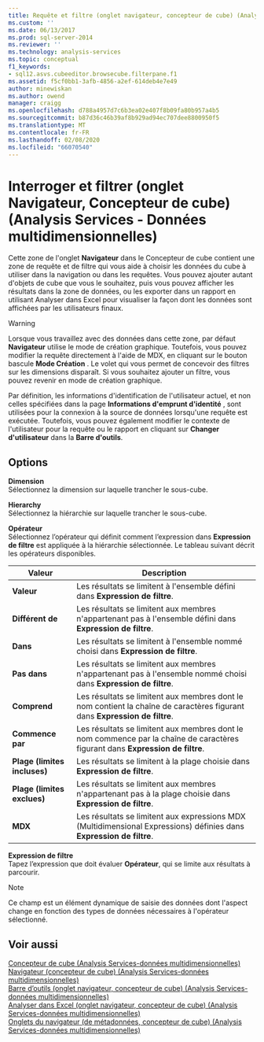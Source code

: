 ```yaml
---
title: Requête et filtre (onglet navigateur, concepteur de cube) (Analysis Services-données multidimensionnelles) | Microsoft Docs
ms.custom: ''
ms.date: 06/13/2017
ms.prod: sql-server-2014
ms.reviewer: ''
ms.technology: analysis-services
ms.topic: conceptual
f1_keywords:
- sql12.asvs.cubeeditor.browsecube.filterpane.f1
ms.assetid: f5cf0bb1-3afb-4856-a2ef-614deb4e7e49
author: minewiskan
ms.author: owend
manager: craigg
ms.openlocfilehash: d788a4957d7c6b3ea02e407f8b09fa80b957a4b5
ms.sourcegitcommit: b87d36c46b39af8b929ad94ec707dee8800950f5
ms.translationtype: MT
ms.contentlocale: fr-FR
ms.lasthandoff: 02/08/2020
ms.locfileid: "66070540"
---
```

# <a name="query-and-filter-browser-tab-cube-designer-analysis-services---multidimensional-data"></a>Interroger et filtrer (onglet Navigateur, Concepteur de cube) (Analysis Services - Données multidimensionnelles)
  Cette zone de l'onglet **Navigateur** dans le Concepteur de cube contient une zone de requête et de filtre qui vous aide à choisir les données du cube à utiliser dans la navigation ou dans les requêtes. Vous pouvez ajouter autant d'objets de cube que vous le souhaitez, puis vous pouvez afficher les résultats dans la zone de données, ou les exporter dans un rapport en utilisant Analyser dans Excel pour visualiser la façon dont les données sont affichées par les utilisateurs finaux.  
  
> [!WARNING]  
>  Lorsque vous travaillez avec des données dans cette zone, par défaut **Navigateur** utilise le mode de création graphique. Toutefois, vous pouvez modifier la requête directement à l'aide de MDX, en cliquant sur le bouton bascule **Mode Création** . Le volet qui vous permet de concevoir des filtres sur les dimensions disparaît. Si vous souhaitez ajouter un filtre, vous pouvez revenir en mode de création graphique.  
  
 Par définition, les informations d'identification de l'utilisateur actuel, et non celles spécifiées dans la page **Informations d'emprunt d'identité** , sont utilisées pour la connexion à la source de données lorsqu'une requête est exécutée. Toutefois, vous pouvez également modifier le contexte de l'utilisateur pour la requête ou le rapport en cliquant sur **Changer d'utilisateur** dans la **Barre d'outils**.  
  
## <a name="options"></a>Options  
 **Dimension**  
 Sélectionnez la dimension sur laquelle trancher le sous-cube.  
  
 **Hierarchy**  
 Sélectionnez la hiérarchie sur laquelle trancher le sous-cube.  
  
 **Opérateur**  
 Sélectionnez l’opérateur qui définit comment l’expression dans **Expression de filtre** est appliquée à la hiérarchie sélectionnée. Le tableau suivant décrit les opérateurs disponibles.  
  
|Valeur|Description|  
|-----------|-----------------|  
|**Valeur**|Les résultats se limitent à l'ensemble défini dans **Expression de filtre**.|  
|**Différent de**|Les résultats se limitent aux membres n'appartenant pas à l'ensemble défini dans **Expression de filtre**.|  
|**Dans**|Les résultats se limitent à l'ensemble nommé choisi dans **Expression de filtre**.|  
|**Pas dans**|Les résultats se limitent aux membres n'appartenant pas à l'ensemble nommé choisi dans **Expression de filtre**.|  
|**Comprend**|Les résultats se limitent aux membres dont le nom contient la chaîne de caractères figurant dans **Expression de filtre**.|  
|**Commence par**|Les résultats se limitent aux membres dont le nom commence par la chaîne de caractères figurant dans **Expression de filtre**.|  
|**Plage (limites incluses)**|Les résultats se limitent à la plage choisie dans **Expression de filtre**.|  
|**Plage (limites exclues)**|Les résultats se limitent aux membres n'appartenant pas à la plage choisie dans **Expression de filtre**.|  
|**MDX**|Les résultats se limitent aux expressions MDX (Multidimensional Expressions) définies dans **Expression de filtre**.|  
  
 **Expression de filtre**  
 Tapez l’expression que doit évaluer **Opérateur**, qui se limite aux résultats à parcourir.  
  
> [!NOTE]  
>  Ce champ est un élément dynamique de saisie des données dont l'aspect change en fonction des types de données nécessaires à l'opérateur sélectionné.  
  
## <a name="see-also"></a>Voir aussi  
 [Concepteur de cube &#40;Analysis Services-données multidimensionnelles&#41;](cube-designer-analysis-services-multidimensional-data.md)   
 [Navigateur &#40;concepteur de cube&#41; &#40;Analysis Services-données multidimensionnelles&#41;](browser-cube-designer-analysis-services-multidimensional-data.md)   
 [Barre d’outils &#40;onglet navigateur, concepteur de cube&#41; &#40;Analysis Services-données multidimensionnelles&#41;](toolbar-browser-tab-cube-designer-analysis-services-multidimensional-data.md)   
 [Analyser dans Excel &#40;onglet navigateur, concepteur de cube&#41; &#40;Analysis Services-données multidimensionnelles&#41;](analyze-in-excel-browser-cube-designer-analysis-services-multidimensional-data.md)   
 [Onglets du navigateur &#40;de métadonnées, concepteur de cube&#41; &#40;Analysis Services-données multidimensionnelles&#41;](metadata-browser-tab-cube-designer-analysis-services-multidimensional-data.md)  
  
  
